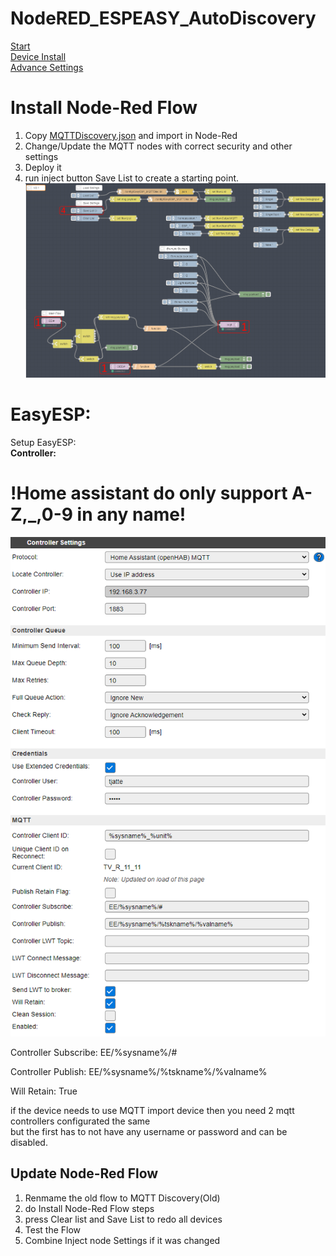 # NodeRED_ESPEASY_AutoDiscovery
[Start](README.md)  
[Device Install](Devices.md)  
[Advance Settings](Advance.md)  

# Install Node-Red Flow  
1. Copy [MQTTDiscovery.json](MQTTDiscovery.json) and import in Node-Red
2. Change/Update the MQTT nodes with correct security and other settings
3. Deploy it
4. run inject button Save List to create a starting point.
![NodeRed Flow](PNG/Flow_Node-Red_Install.PNG)

# EasyESP:  
Setup EasyESP:  
**Controller:** 
# !Home assistant do only support A-Z,_,0-9 in any name!
![EasyEsp Controller](PNG/Controller.PNG)

Controller Subscribe: EE/%sysname%/#

Controller Publish: EE/%sysname%/%tskname%/%valname%

Will Retain: True  

if the device needs to use MQTT import device then you need 2 mqtt controllers configurated the same  
but the first has to not have any username or password and can be disabled.  

## Update Node-Red Flow
1. Renmame the old flow to MQTT Discovery(Old)
2. do Install Node-Red Flow steps
3. press Clear list and Save List to redo all devices
4. Test the Flow 
5. Combine Inject node Settings if it was changed

